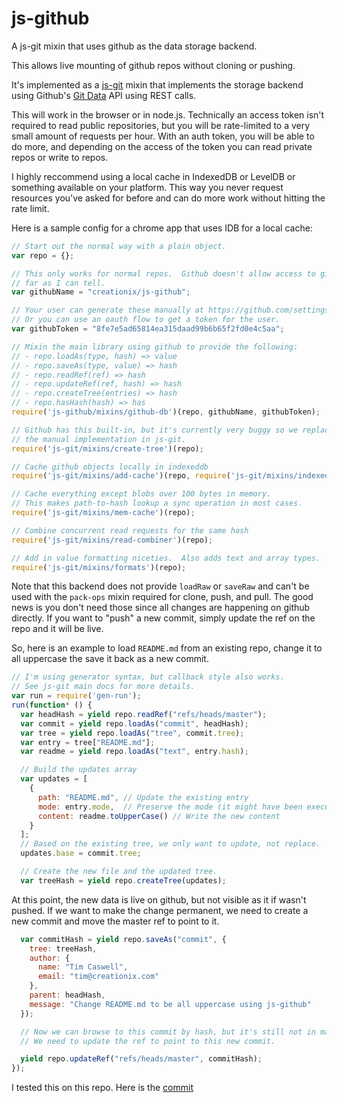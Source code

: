 js-github
=========

A js-git mixin that uses github as the data storage backend.

This allows live mounting of github repos without cloning or pushing.

It's implemented as a [js-git][] mixin that implements the storage backend
using Github's [Git Data][] API using REST calls.

This will work in the browser or in node.js.  Technically an access token isn't
required to read public repositories, but you will be rate-limited to a very
small amount of requests per hour.  With an auth token, you will be able to do
more, and depending on the access of the token you can read private repos or
write to repos.

I highly reccommend using a local cache in IndexedDB or LevelDB or something
available on your platform.  This way you never request resources you've asked
for before and can do more work without hitting the rate limit.

Here is a sample config for a chrome app that uses IDB for a local cache:

```js
// Start out the normal way with a plain object.
var repo = {};

// This only works for normal repos.  Github doesn't allow access to gists as
// far as I can tell.
var githubName = "creationix/js-github";

// Your user can generate these manually at https://github.com/settings/tokens/new
// Or you can use an oauth flow to get a token for the user.
var githubToken = "8fe7e5ad65814ea315daad99b6b65f2fd0e4c5aa";

// Mixin the main library using github to provide the following:
// - repo.loadAs(type, hash) => value
// - repo.saveAs(type, value) => hash
// - repo.readRef(ref) => hash
// - repo.updateRef(ref, hash) => hash
// - repo.createTree(entries) => hash
// - repo.hasHash(hash) => has
require('js-github/mixins/github-db')(repo, githubName, githubToken);

// Github has this built-in, but it's currently very buggy so we replace with
// the manual implementation in js-git.
require('js-git/mixins/create-tree')(repo);

// Cache github objects locally in indexeddb
require('js-git/mixins/add-cache')(repo, require('js-git/mixins/indexed-db'));

// Cache everything except blobs over 100 bytes in memory.
// This makes path-to-hash lookup a sync operation in most cases.
require('js-git/mixins/mem-cache')(repo);

// Combine concurrent read requests for the same hash
require('js-git/mixins/read-combiner')(repo);

// Add in value formatting niceties.  Also adds text and array types.
require('js-git/mixins/formats')(repo);
```

Note that this backend does not provide `loadRaw` or `saveRaw` and can't be used
with the `pack-ops` mixin required for clone, push, and pull.  The good news is
you don't need those since all changes are happening on github directly.  If you
want to "push" a new commit, simply update the ref on the repo and it will be
live.

So, here is an example to load `README.md` from an existing repo, change it to
all uppercase the save it back as a new commit.

```js
// I'm using generator syntax, but callback style also works.
// See js-git main docs for more details.
var run = require('gen-run');
run(function* () {
  var headHash = yield repo.readRef("refs/heads/master");
  var commit = yield repo.loadAs("commit", headHash);
  var tree = yield repo.loadAs("tree", commit.tree);
  var entry = tree["README.md"];
  var readme = yield repo.loadAs("text", entry.hash);

  // Build the updates array
  var updates = [
    {
      path: "README.md", // Update the existing entry
      mode: entry.mode,  // Preserve the mode (it might have been executible)
      content: readme.toUpperCase() // Write the new content
    }
  ];
  // Based on the existing tree, we only want to update, not replace.
  updates.base = commit.tree;

  // Create the new file and the updated tree.
  var treeHash = yield repo.createTree(updates);
```

At this point, the new data is live on github, but not visible as it if wasn't
pushed.  If we want to make the change permanent, we need to create a new commit
and move the master ref to point to it.

```js
  var commitHash = yield repo.saveAs("commit", {
    tree: treeHash,
    author: {
      name: "Tim Caswell",
      email: "tim@creationix.com"
    },
    parent: headHash,
    message: "Change README.md to be all uppercase using js-github"
  });

  // Now we can browse to this commit by hash, but it's still not in master.
  // We need to update the ref to point to this new commit.

  yield repo.updateRef("refs/heads/master", commitHash);
});
```

I tested this on this repo.  Here is the [commit](https://github.com/creationix/js-github/commit/b75c1114cdb5bc85b485b7f6d4cb830595c6cfc1)

[js-git]: https://github.com/creationix/js-git.git
[Git Data]: https://developer.github.com/v3/git/
